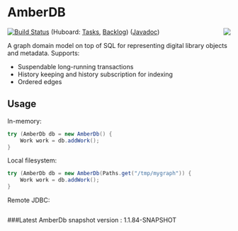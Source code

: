 AmberDB
=======

[<img src="http://upload.wikimedia.org/wikipedia/commons/thumb/d/dc/Ant_in_amber.jpg/320px-Ant_in_amber.jpg" align="right">](http://commons.wikimedia.org/wiki/File:Ant_in_amber.jpg)

[![Build Status](https://travis-ci.org/nla/amberdb.png?branch=master)](https://travis-ci.org/nla/amberdb)
(Huboard: [Tasks](http://huboard.com/nla/amberdb/board),
          [Backlog](http://huboard.com/nla/amberdb/backlog))
([Javadoc](http://nla.github.io/amberdb/apidocs/))

A graph domain model on top of SQL for representing digital library objects and metadata. Supports:

* Suspendable long-running transactions
* History keeping and history subscription for indexing
* Ordered edges

Usage
-----

In-memory:

```java
try (AmberDb db = new AmberDb() {
    Work work = db.addWork();
}
```

Local filesystem:

```java
try (AmberDb db = new AmberDb(Paths.get("/tmp/mygraph")) {
    Work work = db.addWork();
}
```

Remote JDBC:

```TODO
```


###Latest AmberDb snapshot version : 1.1.84-SNAPSHOT

